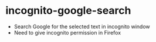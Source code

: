 # incognito-google-search

- Search Google for the selected text in incognito window
- Need to give incognito permission in Firefox